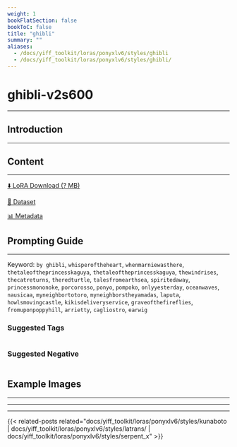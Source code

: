 ```yaml
---
weight: 1
bookFlatSection: false
bookToC: false
title: "ghibli"
summary: ""
aliases:
  - /docs/yiff_toolkit/loras/ponyxlv6/styles/ghibli
  - /docs/yiff_toolkit/loras/ponyxlv6/styles/ghibli/
---
```


<!--markdownlint-disable MD025 MD033 -->

# ghibli-v2s600

---

## Introduction

---

## Content

---

[⬇️ LoRA Download (? MB)]()

[📐 Dataset]()

[📊 Metadata]()

## Prompting Guide

---

Keyword: `by ghibli`, `whisperoftheheart`, `whenmarniewasthere`, `thetaleoftheprincesskaguya`, `thetaleoftheprincesskaguya`, `thewindrises`, `thecatreturns`, `theredturtle`, `talesfromearthsea`, `spiritedaway`, `princessmononoke`, `porcorosso`, `ponyo`, `pompoko`, `onlyyesterday`, `oceanwaves`, `nausicaa`, `myneighbortotoro`, `myneighborstheyamadas`, `laputa`, `howlsmovingcastle`, `kikisdeliveryservice`, `graveofthefireflies`, `fromuponpoppyhill`, `arrietty`, `cagliostro`, `earwig`

### Suggested Tags

```md
```

### Suggested Negative

```md
```

## Example Images

---

<div class="image-grid">
  <div class="image-grid-container">
    <a href="">
    </a>
    <a href="">
    </a>
  </div>
</div>

---

---

{{< related-posts related="docs/yiff_toolkit/loras/ponyxlv6/styles/kunaboto | docs/yiff_toolkit/loras/ponyxlv6/styles/latrans/ | docs/yiff_toolkit/loras/ponyxlv6/styles/serpent_x" >}}
